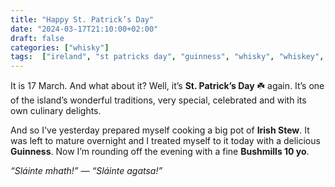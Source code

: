 ```yaml
---
title: "Happy St. Patrick’s Day"
date: "2024-03-17T21:10:00+02:00"
draft: false
categories: ["whisky"]
tags:  ["ireland", "st patricks day", "guinness", "whisky", "whiskey", "irish stew"]
---
```


It is 17 March. And what about it? Well, it’s **St. Patrick’s Day** ☘️ again. It’s one of the island’s wonderful traditions, very special, celebrated and with its own culinary delights.

And so I've yesterday prepared myself cooking a big pot of **Irish Stew**. It was left to mature overnight and I treated myself to it today with a delicious **Guinness**. Now I’m rounding off the evening with a fine  **Bushmills 10 yo**.

*“Sláinte mhath!”* — *“Sláinte agatsa!”*